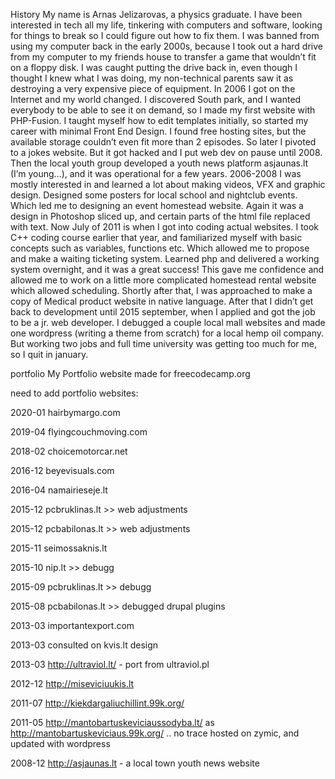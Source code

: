 History
My name is Arnas Jelizarovas, a physics graduate. I have been interested in tech all my life, tinkering with computers and software, looking for things to break so I could figure out how to fix them. I was banned from using my computer back in the early 2000s, because I took out a hard drive from my computer to my friends house to transfer a game that wouldn’t fit on a floppy disk. I was caught putting the drive back in, even though I thought I knew what I was doing, my non-technical parents saw it as destroying a very expensive piece of equipment. In 2006 I got on the Internet and my world changed. I discovered South park, and I wanted everybody to be able to see it on demand, so I made my first website with PHP-Fusion. I taught myself how to edit templates initially, so started my career with minimal Front End Design. I found free hosting sites, but the available storage couldn’t even fit more than 2 episodes. So later I pivoted to a jokes website. But it got hacked and I put web dev on pause until 2008. Then the local youth group developed a youth news platform asjaunas.lt (I’m young…), and it was operational for a few years. 2006-2008 I was mostly interested in and learned a lot about making videos, VFX and graphic design. Designed some posters for local school and nightclub events. Which led me to designing an event homestead website. Again it was a design in Photoshop sliced up, and certain parts of the html file replaced with text. Now July of 2011 is when I got into coding actual websites. I took C++ coding course earlier that year, and familiarized myself with basic concepts such as variables, functions etc. Which allowed me to propose and make a waiting ticketing system. Learned php and delivered a working system overnight, and it was a great success! This gave me confidence and allowed me to work on a little more complicated homestead rental website which allowed scheduling. Shortly after that, I was approached to make a copy of Medical product website in native language. After that I didn’t get back to development until 2015 september, when I applied and got the job to be a jr. web developer. I debugged a couple local mall websites and made one wordpress (writing a theme from scratch) for a local hemp oil company. But working two jobs and full time university was getting too much for me, so I quit in january.

portfolio
My Portfolio website made for freecodecamp.org

need to add portfolio websites:

2020-01 hairbymargo.com

2019-04 flyingcouchmoving.com

2018-02 choicemotorcar.net

2016-12 beyevisuals.com

2016-04 namairieseje.lt

2015-12 pcbruklinas.lt >> web adjustments

2015-12 pcbabilonas.lt >> web adjustments

2015-11 seimossaknis.lt

2015-10 nip.lt >> debugg

2015-09 pcbruklinas.lt >> debugg

2015-08 pcbabilonas.lt >> debugged drupal plugins

2013-03 importantexport.com

2013-03 consulted on kvis.lt design

2013-03 http://ultraviol.lt/ - port from ultraviol.pl

2012-12 http://miseviciuukis.lt

2011-07 http://kiekdargaliuchillint.99k.org/

2011-05 http://mantobartuskeviciaussodyba.lt/ as http://mantobartuskeviciaus.99k.org/ .. no trace hosted on zymic, and updated with wordpress

2008-12 http://asjaunas.lt - a local town youth news website
